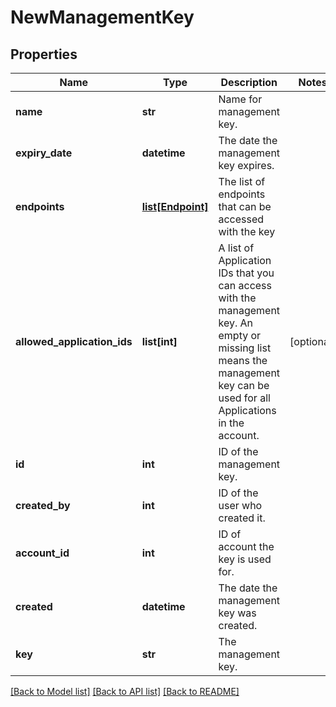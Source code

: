 # NewManagementKey


## Properties
Name | Type | Description | Notes
------------ | ------------- | ------------- | -------------
**name** | **str** | Name for management key. | 
**expiry_date** | **datetime** | The date the management key expires. | 
**endpoints** | [**list[Endpoint]**](Endpoint.md) | The list of endpoints that can be accessed with the key | 
**allowed_application_ids** | **list[int]** | A list of Application IDs that you can access with the management key. An empty or missing list means the management key can be used for all Applications in the account.  | [optional] 
**id** | **int** | ID of the management key. | 
**created_by** | **int** | ID of the user who created it. | 
**account_id** | **int** | ID of account the key is used for. | 
**created** | **datetime** | The date the management key was created. | 
**key** | **str** | The management key. | 

[[Back to Model list]](../README.md#documentation-for-models) [[Back to API list]](../README.md#documentation-for-api-endpoints) [[Back to README]](../README.md)


